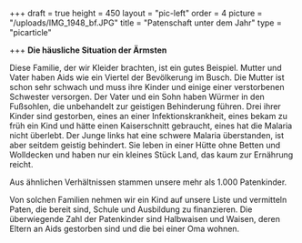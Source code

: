 +++
draft = true
height = 450
layout = "pic-left"
order = 4
picture = "/uploads/IMG_1948_bf.JPG"
title = "Patenschaft unter dem Jahr"
type = "picarticle"

+++
**Die häusliche Situation der Ärmsten**  
  
Diese Familie, der wir Kleider brachten, ist ein gutes Beispiel. Mutter und Vater haben Aids wie ein Viertel der Bevölkerung im Busch. Die Mutter ist schon sehr schwach und muss ihre Kinder und einige einer verstorbenen Schwester versorgen. Der Vater und ein Sohn haben Würmer in den Fußsohlen, die unbehandelt zur geistigen Behinderung führen. Drei ihrer Kinder sind gestorben, eines an einer Infektionskrankheit, eines bekam zu früh ein Kind und hätte einen Kaiserschnitt gebraucht, eines hat die Malaria nicht überlebt. Der Junge links hat eine schwere Malaria überstanden, ist aber seitdem geistig behindert. Sie leben in einer Hütte ohne Betten und Wolldecken und haben nur ein kleines Stück Land, das kaum zur Ernährung reicht.  
  
Aus ähnlichen Verhältnissen stammen unsere mehr als 1.000 Patenkinder.  
  
Von solchen Familien nehmen wir ein Kind auf unsere Liste und vermitteln Paten, die bereit sind, Schule und Ausbildung zu finanzieren. Die überwiegende Zahl der Patenkinder sind Halbwaisen und Waisen, deren Eltern an Aids gestorben sind und die bei einer Oma wohnen.